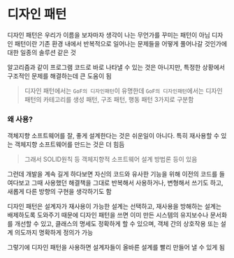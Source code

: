 # 디자인 패턴

디자인 패턴은 우리가 이름을 보자마자 생각이 나는 무언가를 꾸미는 패턴이 아님
디자인 패턴이란 기존 환경 내에서 반복적으로 일어나는 문제들을 어떻게 풀어나갈 것인가에 대한 일종의 솔루션 같은 것

알고리즘과 같이 프로그램 코드로 바로 나타낼 수 있는 것은 아니지만, 특정한 상황에서 구조적인 문제를 해결하는데 큰 도움이 됨

> 디자인 패턴에서는 `GoF의 디자인패턴`이 유명한데 `GoF의 디자인패턴`에서는 디자인 패턴의 카테고리를 생성 패턴, 구조 패턴, 행동 패턴 3가지로 구분함

### 왜 사용?

객체지향 소프트웨어를 잘, 좋게 설계한다는 것은 쉬운일이 아니다. 특히 재사용할 수 있는 객체지향 소프트웨어를 만드는 것은 더 힘듬

> 그래서 SOLID원칙 등 객체지향적 소프트웨어 설계 방법론 등이 있음

그런데 개발을 계속 길게 하다보면 자신의 코드와 유사한 기능을 위해 이전의 코드를 들여다보고 그때 사용했던 해결책을 그대로 반복해서 사용하거나, 변형해서 쓰기도 하고, 새롭게 다른 방향의 구현을 생각하기도 함

디자인 패턴은 설계자가 재사용이 가능한 설계는 선택하고, 재사용을 방해하는 설계는 배제하도록 도와주기 때문에 디자인 패턴을 쓰면 이미 만든 시스템의 유지보수나 문서화를 개선할 수 있고, 클래스의 명세도 정확하게 할 수 있으며, 객체 간의 상호작용 또는 설계 의도까지 명확하게 정의가 가능

그렇기에 디자인 패턴을 사용하면 설계자들이 올바른 설계를 빨리 만들어 낼 수 있게 됨
